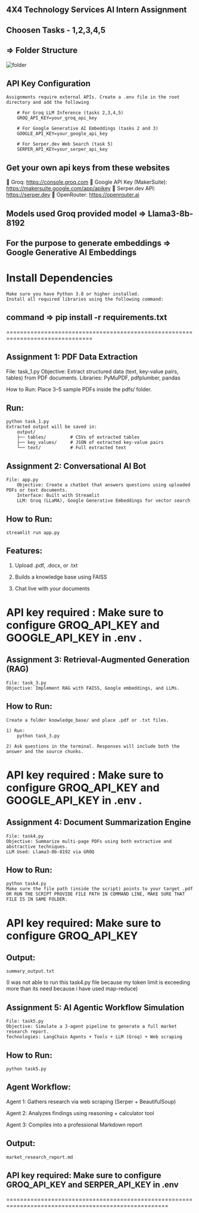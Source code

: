 ## 4X4 Technology Services AI Intern Assignment


## Choosen Tasks - 1,2,3,4,5

## => Folder Structure

![folder](https://github.com/user-attachments/assets/a88c2170-6d9b-4c0b-9ec2-82cc3b17ec58)


## API Key Configuration
	Assignments require external APIs. Create a .env file in the root directory and add the following

		# For Groq LLM Inference (tasks 2,3,4,5)
		GROQ_API_KEY=your_groq_api_key

		# For Google Generative AI Embeddings (tasks 2 and 3)
		GOOGLE_API_KEY=your_google_api_key

		# For Serper.dev Web Search (task 5)
		SERPER_API_KEY=your_serper_api_key


## Get your own api keys from these websites
🔗 Groq: https://console.groq.com
🔗 Google API Key (MakerSuite): https://makersuite.google.com/app/apikey
🔗 Serper.dev API: https://serper.dev
🔗 OpenRouter: https://openrouter.ai

## Models used Groq provided model => Llama3-8b-8192
## For the purpose to generate embeddings => Google Generative AI Embeddings


# Install Dependencies

	Make sure you have Python 3.8 or higher installed.
	Install all required libraries using the following command:

##  command =>  pip install -r requirements.txt


===============================================================================

## Assignment 1: PDF Data Extraction
   File: task_1.py
      Objective: Extract structured data (text, key-value pairs, tables) from PDF documents.
      Libraries: PyMuPDF, pdfplumber, pandas

   How to Run:
   Place 3–5 sample PDFs inside the pdfs/ folder.

## Run:
    python task_1.py
	Extracted output will be saved in:
		output/
		├── tables/         # CSVs of extracted tables
		├── key_values/     # JSON of extracted key-value pairs
		└── text/           # Full extracted text



## Assignment 2: Conversational AI Bot
	File: app.py
		Objective: Create a chatbot that answers questions using uploaded PDFs or text documents.
		Interface: Built with Streamlit
		LLM: Groq (LLaMA), Google Generative Embeddings for vector search

## How to Run:
	
	streamlit run app.py
	
## Features:
   1) Upload .pdf, .docx, or .txt

   2) Builds a knowledge base using FAISS

  3) Chat live with your documents

# API key required : Make sure to configure GROQ_API_KEY and GOOGLE_API_KEY in .env .


## Assignment 3: Retrieval-Augmented Generation (RAG)
	File: task_3.py
	Objective: Implement RAG with FAISS, Google embeddings, and LLMs.

## How to Run:

	Create a folder knowledge_base/ and place .pdf or .txt files.

    1) Run:
		python task_3.py
		
	2) Ask questions in the terminal. Responses will include both the answer and the source chunks.

# API key required : Make sure to configure GROQ_API_KEY and GOOGLE_API_KEY in .env .



## Assignment 4: Document Summarization Engine
	File: task4.py
	Objective: Summarize multi-page PDFs using both extractive and abstractive techniques.
	LLM Used: Llama3-8b-8192 via GROQ

## How to Run:
	python task4.py
	Make sure the file path (inside the script) points to your target .pdf  OR RUN THE SCRIPT PROVIDE FILE PATH IN COMMAND LINE, MAKE SURE THAT FILE IS IN SAME FOLDER.
	
# API key required: Make sure to configure GROQ_API_KEY

## Output:
	summary_output.txt

(I was not able to run this task4.py file because my token limit is exceeding more than its need because i have used map-reduce)


## Assignment 5: AI Agentic Workflow Simulation
	File: task5.py
	Objective: Simulate a 3-agent pipeline to generate a full market research report.
	Technologies: LangChain Agents + Tools + LLM (Groq) + Web scraping

## How to Run:

	python task5.py

## Agent Workflow:

Agent 1: Gathers research via web scraping (Serper + BeautifulSoup)

Agent 2: Analyzes findings using reasoning + calculator tool

Agent 3: Compiles into a professional Markdown report

##  Output:
	market_research_report.md

## API key required: Make sure to configure GROQ_API_KEY and SERPER_API_KEY in .env

=====================================================================================================



